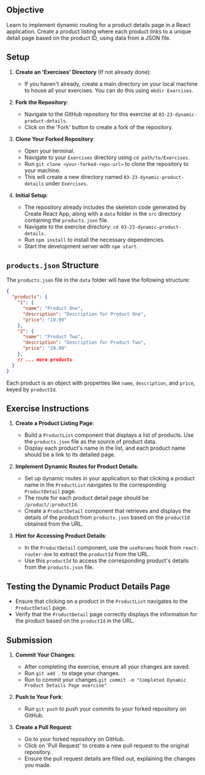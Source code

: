 
## Objective
Learn to implement dynamic routing for a product details page in a React application. Create a product listing where each product links to a unique detail page based on the product ID, using data from a JSON file.

## Setup

1. **Create an 'Exercises' Directory** (If not already done):
   - If you haven't already, create a main directory on your local machine to house all your exercises. You can do this using `mkdir Exercises`.

2. **Fork the Repository**:
   - Navigate to the GitHub repository for this exercise at `03-23-dynamic-product-details`.
   - Click on the 'Fork' button to create a fork of the repository.

3. **Clone Your Forked Repository**:
   - Open your terminal.
   - Navigate to your `Exercises` directory using `cd path/to/Exercises`.
   - Run `git clone <your-forked-repo-url>` to clone the repository to your machine.
   - This will create a new directory named `03-23-dynamic-product-details` under `Exercises`.

4. **Initial Setup**:
   - The repository already includes the skeleton code generated by Create React App, along with a `data` folder in the `src` directory containing the `products.json` file.
   - Navigate to the exercise directory: `cd 03-23-dynamic-product-details`.
   - Run `npm install` to install the necessary dependencies.
   - Start the development server with `npm start`.

## `products.json` Structure
The `products.json` file in the `data` folder will have the following structure:

```json
{
  "products": {
    "1": {
      "name": "Product One",
      "description": "Description for Product One",
      "price": "19.99"
    },
    "2": {
      "name": "Product Two",
      "description": "Description for Product Two",
      "price": "29.99"
    },
    // ... more products
  }
}
```

Each product is an object with properties like `name`, `description`, and `price`, keyed by `productId`.

## Exercise Instructions

1. **Create a Product Listing Page**:
   - Build a `ProductList` component that displays a list of products. Use the `products.json` file as the source of product data.
   - Display each product's name in the list, and each product name should be a link to its detailed page.

2. **Implement Dynamic Routes for Product Details**:
   - Set up dynamic routes in your application so that clicking a product name in the `ProductList` navigates to the corresponding `ProductDetail` page.
   - The route for each product detail page should be `/product/:productId`.
   - Create a `ProductDetail` component that retrieves and displays the details of the product from `products.json` based on the `productId` obtained from the URL.

3. **Hint for Accessing Product Details**:
   - In the `ProductDetail` component, use the `useParams` hook from `react-router-dom` to extract the `productId` from the URL.
   - Use this `productId` to access the corresponding product's details from the `products.json` file.

## Testing the Dynamic Product Details Page
- Ensure that clicking on a product in the `ProductList` navigates to the `ProductDetail` page.
- Verify that the `ProductDetail` page correctly displays the information for the product based on the `productId` in the URL.

## Submission

1. **Commit Your Changes**:
   - After completing the exercise, ensure all your changes are saved.
   - Run `git add .` to stage your changes.
   - Run  to commit your changes.`git commit -m "Completed Dynamic Product Details Page exercise"`

2. **Push to Your Fork**:
   - Run `git push` to push your commits to your forked repository on GitHub.

3. **Create a Pull Request**:
   - Go to your forked repository on GitHub.
   - Click on 'Pull Request' to create a new pull request to the original repository.
   - Ensure the pull request details are filled out, explaining the changes you made.
